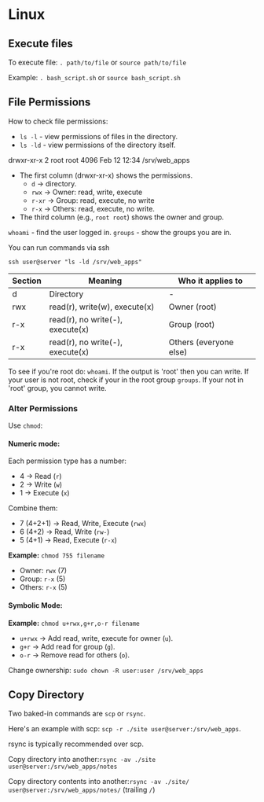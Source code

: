 # Linux

## Execute files

To execute file: ``. path/to/file`` or ``source path/to/file``

Example: ``. bash_script.sh`` or ``source bash_script.sh``

## File Permissions

How to check file permissions: 

- ``ls -l`` - view permissions of files in the directory.
- ``ls -ld`` - view permissions of the directory itself.

drwxr-xr-x  2 root root 4096 Feb 12 12:34 /srv/web_apps

- The first column (drwxr-xr-x) shows the permissions.
  - ``d`` -> directory.
  - ``rwx`` -> Owner: read, write, execute
  - ``r-xr`` -> Group: read, execute, no write
  - ``r-x`` -> Others: read, execute, no write.
- The third column (e.g., ``root root``) shows the owner and group.


``whoami`` - find the user logged in.
``groups`` - show the groups you are in.

You can run commands via ssh

``ssh user@server "ls -ld /srv/web_apps"``

| Section | Meaning                          | Who it applies to      |
|---------|----------------------------------|------------------------|
| d       | Directory                        | -                      |
| rwx     | read(r), write(w), execute(x)    | Owner (root)           |
| r-x     | read(r), no write(-), execute(x) | Group (root)           |          
| r-x     | read(r), no write(-), execute(x) | Others (everyone else) |

To see if you're root do: ``whoami``. If the output is 'root' then you can write.
If your user is not root, check if your in the root group ``groups``. If your
not in 'root' group, you cannot write.

### Alter Permissions

Use ``chmod``:

#### Numeric mode:

Each permission type has a number:

- 4 → Read (``r``)
- 2 → Write (``w``)
- 1 → Execute (``x``)

Combine them:

- 7 (4+2+1) → Read, Write, Execute (``rwx``)
- 6 (4+2) → Read, Write (``rw-``)
- 5 (4+1) → Read, Execute (``r-x``)

**Example:** ``chmod 755 filename``

- Owner: ``rwx`` (7)
- Group: ``r-x`` (5)
- Others: ``r-x`` (5)

#### Symbolic Mode:

**Example:** ``chmod u+rwx,g+r,o-r filename``

- ``u+rwx`` → Add read, write, execute for owner (``u``).
- ``g+r`` → Add read for group (``g``).
- ``o-r`` → Remove read for others (``o``).

Change ownership: ``sudo chown -R user:user /srv/web_apps``

## Copy Directory

Two baked-in commands are ``scp`` or ``rsync``.

Here's an example with scp: ``scp -r ./site user@server:/srv/web_apps``.

rsync is typically recommended over scp.

Copy directory into another:``rsync -av ./site user@server:/srv/web_apps/notes``

Copy directory contents into another:``rsync -av ./site/ user@server:/srv/web_apps/notes/`` (trailing ``/``)


